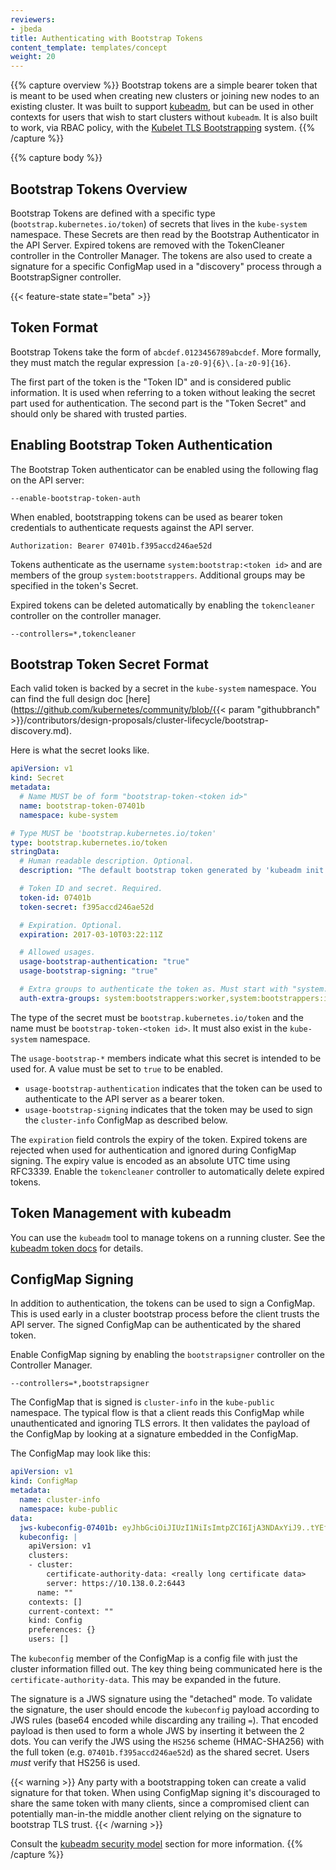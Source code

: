 ```yaml
---
reviewers:
- jbeda
title: Authenticating with Bootstrap Tokens
content_template: templates/concept
weight: 20
---
```


{{% capture overview %}}
Bootstrap tokens are a simple bearer token that is meant to be used when
creating new clusters or joining new nodes to an existing cluster.  It was built
to support [kubeadm](/docs/reference/setup-tools/kubeadm/kubeadm/), but can be used in other contexts
for users that wish to start clusters without `kubeadm`. It is also built to
work, via RBAC policy, with the [Kubelet TLS
Bootstrapping](/docs/reference/command-line-tools-reference/kubelet-tls-bootstrapping/) system.
{{% /capture %}}

{{% capture body %}}
## Bootstrap Tokens Overview

Bootstrap Tokens are defined with a specific type
(`bootstrap.kubernetes.io/token`) of secrets that lives in the `kube-system`
namespace.  These Secrets are then read by the Bootstrap Authenticator in the
API Server.  Expired tokens are removed with the TokenCleaner controller in the
Controller Manager.  The tokens are also used to create a signature for a
specific ConfigMap used in a "discovery" process through a BootstrapSigner
controller.

{{< feature-state state="beta" >}}

## Token Format

Bootstrap Tokens take the form of `abcdef.0123456789abcdef`.  More formally,
they must match the regular expression `[a-z0-9]{6}\.[a-z0-9]{16}`.

The first part of the token is the "Token ID" and is considered public
information.  It is used when referring to a token without leaking the secret
part used for authentication. The second part is the "Token Secret" and should
only be shared with trusted parties.

## Enabling Bootstrap Token Authentication

The Bootstrap Token authenticator can be enabled using the following flag on the
API server:

```
--enable-bootstrap-token-auth
```

When enabled, bootstrapping tokens can be used as bearer token credentials to
authenticate requests against the API server.

```http
Authorization: Bearer 07401b.f395accd246ae52d
```

Tokens authenticate as the username `system:bootstrap:<token id>` and are members
of the group `system:bootstrappers`.  Additional groups may be specified in the
token's Secret.

Expired tokens can be deleted automatically by enabling the `tokencleaner`
controller on the controller manager.

```
--controllers=*,tokencleaner
```

## Bootstrap Token Secret Format

Each valid token is backed by a secret in the `kube-system` namespace.  You can
find the full design doc
[here](https://github.com/kubernetes/community/blob/{{< param "githubbranch" >}}/contributors/design-proposals/cluster-lifecycle/bootstrap-discovery.md).

Here is what the secret looks like.

```yaml
apiVersion: v1
kind: Secret
metadata:
  # Name MUST be of form "bootstrap-token-<token id>"
  name: bootstrap-token-07401b
  namespace: kube-system

# Type MUST be 'bootstrap.kubernetes.io/token'
type: bootstrap.kubernetes.io/token
stringData:
  # Human readable description. Optional.
  description: "The default bootstrap token generated by 'kubeadm init'."

  # Token ID and secret. Required.
  token-id: 07401b
  token-secret: f395accd246ae52d

  # Expiration. Optional.
  expiration: 2017-03-10T03:22:11Z

  # Allowed usages.
  usage-bootstrap-authentication: "true"
  usage-bootstrap-signing: "true"

  # Extra groups to authenticate the token as. Must start with "system:bootstrappers:"
  auth-extra-groups: system:bootstrappers:worker,system:bootstrappers:ingress
```

The type of the secret must be `bootstrap.kubernetes.io/token` and the name must
be `bootstrap-token-<token id>`.  It must also exist in the `kube-system`
namespace.

The `usage-bootstrap-*` members indicate what this secret is intended to be used
for.  A value must be set to `true` to be enabled.

* `usage-bootstrap-authentication` indicates that the token can be used to
authenticate to the API server as a bearer token.
* `usage-bootstrap-signing` indicates that the token may be used to sign the
`cluster-info` ConfigMap as described below.

The `expiration` field controls the expiry of the token.  Expired tokens are
rejected when used for authentication and ignored during ConfigMap signing.
The expiry value is encoded as an absolute UTC time using RFC3339.  Enable the
`tokencleaner` controller to automatically delete expired tokens.

## Token Management with kubeadm

You can use the `kubeadm` tool to manage tokens on a running cluster. See the
[kubeadm token docs](/docs/reference/setup-tools/kubeadm/kubeadm-token/) for details.

## ConfigMap Signing

In addition to authentication, the tokens can be used to sign a ConfigMap.  This
is used early in a cluster bootstrap process before the client trusts the API
server.  The signed ConfigMap can be authenticated by the shared token.

Enable ConfigMap signing by enabling the `bootstrapsigner` controller on the
Controller Manager.

```
--controllers=*,bootstrapsigner
```

The ConfigMap that is signed is `cluster-info` in the `kube-public` namespace.
The typical flow is that a client reads this ConfigMap while unauthenticated and
ignoring TLS errors.  It then validates the payload of the ConfigMap by looking
at a signature embedded in the ConfigMap.

The ConfigMap may look like this:

```yaml
apiVersion: v1
kind: ConfigMap
metadata:
  name: cluster-info
  namespace: kube-public
data:
  jws-kubeconfig-07401b: eyJhbGciOiJIUzI1NiIsImtpZCI6IjA3NDAxYiJ9..tYEfbo6zDNo40MQE07aZcQX2m3EB2rO3NuXtxVMYm9U
  kubeconfig: |
    apiVersion: v1
    clusters:
    - cluster:
        certificate-authority-data: <really long certificate data>
        server: https://10.138.0.2:6443
      name: ""
    contexts: []
    current-context: ""
    kind: Config
    preferences: {}
    users: []
```

The `kubeconfig` member of the ConfigMap is a config file with just the cluster
information filled out.  The key thing being communicated here is the
`certificate-authority-data`.  This may be expanded in the future.

The signature is a JWS signature using the "detached" mode.  To validate the
signature, the user should encode the `kubeconfig` payload according to JWS
rules (base64 encoded while discarding any trailing `=`).  That encoded payload
is then used to form a whole JWS by inserting it between the 2 dots.  You can
verify the JWS using the `HS256` scheme (HMAC-SHA256) with the full token (e.g.
`07401b.f395accd246ae52d`) as the shared secret.  Users _must_ verify that HS256
is used.

{{< warning >}}
Any party with a bootstrapping token can create a valid signature for that
token. When using ConfigMap signing it's discouraged to share the same token with
many clients, since a compromised client can potentially man-in-the middle another
client relying on the signature to bootstrap TLS trust.
{{< /warning >}}

Consult the [kubeadm security model](/docs/reference/generated/kubeadm/#security-model)
section for more information.
{{% /capture %}}